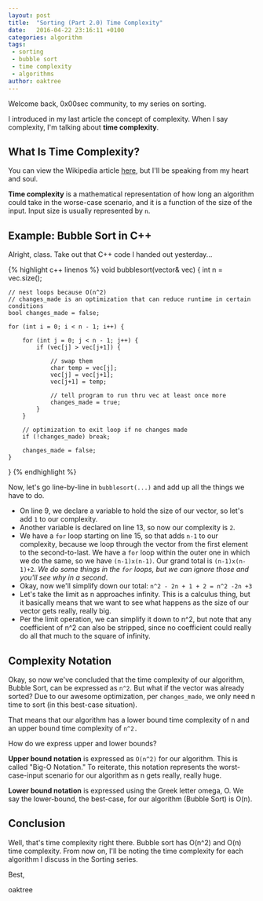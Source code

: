 ```yaml
---
layout: post
title:  "Sorting (Part 2.0) Time Complexity"
date:   2016-04-22 23:16:11 +0100
categories: algorithm
tags:
 - sorting
 - bubble sort
 - time complexity
 - algorithms
author: oaktree
---
```

Welcome back, 0x00sec community, to my series on sorting.

I introduced in my last article the concept of complexity. When I say complexity, I'm talking about **time complexity**.

## What Is Time Complexity?
You can view the Wikipedia article <a href="https://en.wikipedia.org/wiki/Time_complexity">here</a>, but I'll be speaking from my heart and soul.

**Time complexity** is a mathematical representation of how long an algorithm could take in the worse-case scenario, and it is a function of the size of the input. Input size is usually represented by `n`.

## Example: Bubble Sort in C++
Alright, class. Take out that C++ code I handed out yesterday...

{% highlight c++ linenos %}
void bubblesort(vector<char>& vec) {
    int n = vec.size();
 
    // nest loops because O(n^2)
    // changes_made is an optimization that can reduce runtime in certain conditions
    bool changes_made = false;
 
    for (int i = 0; i < n - 1; i++) {
 
        for (int j = 0; j < n - 1; j++) {
            if (vec[j] > vec[j+1]) {
 
                // swap them
                char temp = vec[j];
                vec[j] = vec[j+1];
                vec[j+1] = temp;
 
                // tell program to run thru vec at least once more
                changes_made = true;
            }
        }
 
        // optimization to exit loop if no changes made
        if (!changes_made) break;
 
        changes_made = false;
    }
}
{% endhighlight %}

Now, let's go line-by-line in `bubblesort(...)` and add up all the things we have to do.

- On line 9, we declare a variable to hold the size of our vector, so let's add `1` to our complexity.
- Another variable is declared on line 13, so now our complexity is `2`.
- We have a `for` loop starting on line 15, so that adds `n-1` to our complexity, because we loop through the vector from the first element to the second-to-last. We have a `for` loop within the outer one in which we do the same, so we have `(n-1)x(n-1)`. Our grand total is `(n-1)x(n-1)+2`. _We do some things in the `for` loops, but we can ignore those and you'll see why in a second_.
- Okay, now we'll simplify down our total: `n^2 - 2n + 1 + 2 = n^2 -2n +3`
- Let's take the limit as n approaches infinity. This is a calculus thing, but it basically means that we want to see what happens as the size of our vector gets really, really big.
- Per the limit operation, we can simplify it down to n^2, but note that any coefficient of n^2 can also be stripped, since no coefficient could really do all that much to the square of infinity.

## Complexity Notation

Okay, so now we've concluded that the time complexity of our algorithm, Bubble Sort, can be expressed as `n^2`. But what if the vector was already sorted? Due to our awesome optimization, per `changes_made`, we only need n time to sort (in this best-case situation).

That means that our algorithm has a lower bound time complexity of n and an upper bound time complexity of `n^2.`

How do we express upper and lower bounds?

**Upper bound notation** is expressed as `O(n^2)` for our algorithm. This is called "Big-O Notation." To reiterate, this notation represents the worst-case-input scenario for our algorithm as n gets really, really huge.

**Lower bound notation** is expressed using the Greek letter omega, O. We say the lower-bound, the best-case, for our algorithm (Bubble Sort) is O(n).

## Conclusion

Well, that's time complexity right there. Bubble sort has O(n^2) and O(n) time complexity. From now on, I'll be noting the time complexity for each algorithm I discuss in the Sorting series.

Best,

oaktree
